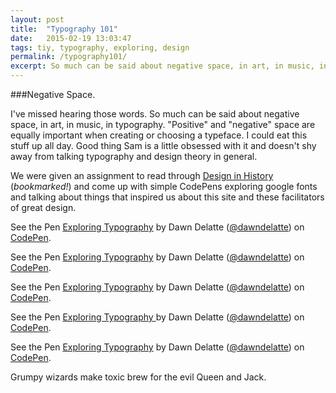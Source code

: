 ```yaml
---
layout: post
title:  "Typography 101"  
date:   2015-02-19 13:03:47
tags: tiy, typography, exploring, design
permalink: /typography101/
excerpt: So much can be said about negative space, in art, in music, in typography. "Positive" and "negative" space are equally important when creating or choosing a typeface...
---
```


###Negative Space.

I've missed hearing those words. So much can be said about negative space, in art, in music, in typography.
"Positive" and "negative" space are equally important when creating or choosing a typeface. I could eat this stuff up all day. Good thing Sam is a little obsessed with it and doesn't shy away from talking typography and design theory in general. 

We were given an assignment to read through [Design in History](http://www.designishistory.com/) (_bookmarked!_) and come up with simple CodePens exploring google fonts and talking about things that inspired us about this site and these facilitators of great design. 

<p data-height="268" data-theme-id="12242" data-slug-hash="dPmgYb" data-default-tab="result" data-user="dawndelatte" class='codepen'>See the Pen <a href='http://codepen.io/dawndelatte/pen/dPmgYb/'>Exploring Typography</a> by Dawn Delatte (<a href='http://codepen.io/dawndelatte'>@dawndelatte</a>) on <a href='http://codepen.io'>CodePen</a>.</p>
<script async src="//assets.codepen.io/assets/embed/ei.js"></script>


<p data-height="268" data-theme-id="12242" data-slug-hash="jEzedv" data-default-tab="result" data-user="dawndelatte" class='codepen'>See the Pen <a href='http://codepen.io/dawndelatte/pen/jEzedv/'>Exploring Typography</a> by Dawn Delatte (<a href='http://codepen.io/dawndelatte'>@dawndelatte</a>) on <a href='http://codepen.io'>CodePen</a>.</p>
<script async src="//assets.codepen.io/assets/embed/ei.js"></script>


<p data-height="268" data-theme-id="12242" data-slug-hash="WbzaQE" data-default-tab="result" data-user="dawndelatte" class='codepen'>See the Pen <a href='http://codepen.io/dawndelatte/pen/WbzaQE/'>Exploring Typography</a> by Dawn Delatte (<a href='http://codepen.io/dawndelatte'>@dawndelatte</a>) on <a href='http://codepen.io'>CodePen</a>.</p>
<script async src="//assets.codepen.io/assets/embed/ei.js"></script>


<p data-height="268" data-theme-id="12242" data-slug-hash="azYRwr" data-default-tab="result" data-user="dawndelatte" class='codepen'>See the Pen <a href='http://codepen.io/dawndelatte/pen/azYRwr/'>Exploring Typography </a> by Dawn Delatte (<a href='http://codepen.io/dawndelatte'>@dawndelatte</a>) on <a href='http://codepen.io'>CodePen</a>.</p>
<script async src="//assets.codepen.io/assets/embed/ei.js"></script>


<p data-height="268" data-theme-id="12242" data-slug-hash="wBmYOm" data-default-tab="result" data-user="dawndelatte" class='codepen'>See the Pen <a href='http://codepen.io/dawndelatte/pen/wBmYOm/'>Exploring Typography</a> by Dawn Delatte (<a href='http://codepen.io/dawndelatte'>@dawndelatte</a>) on <a href='http://codepen.io'>CodePen</a>.</p>
<script async src="//assets.codepen.io/assets/embed/ei.js"></script>


Grumpy wizards make toxic brew for the evil Queen and Jack.

